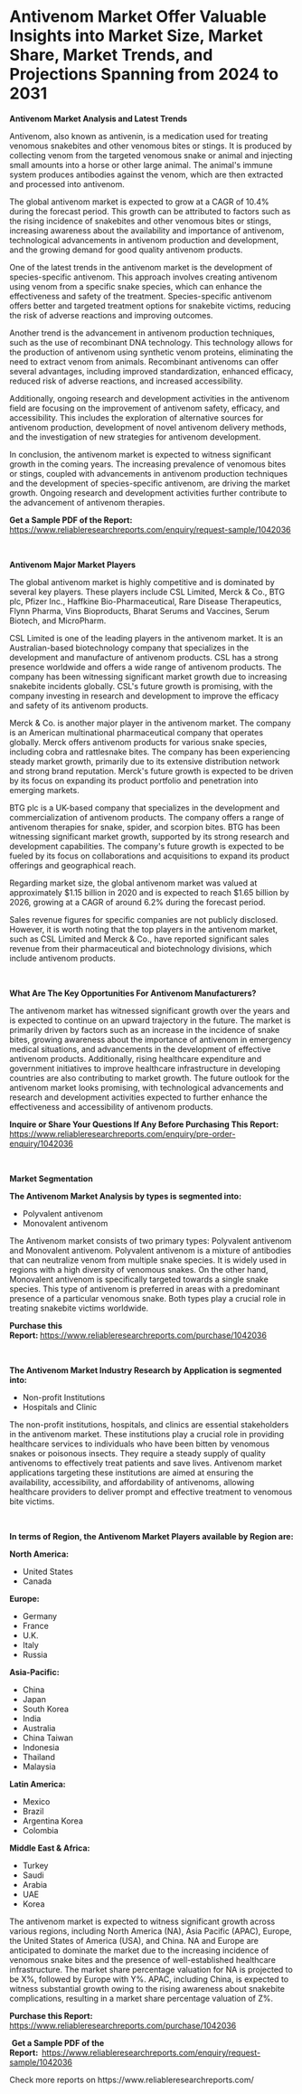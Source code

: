 <p><h1>Antivenom Market Offer Valuable Insights into Market Size, Market Share, Market Trends, and Projections Spanning from 2024 to 2031</h1></p><p><strong>Antivenom Market Analysis and Latest Trends</strong></p>
<p><p>Antivenom, also known as antivenin, is a medication used for treating venomous snakebites and other venomous bites or stings. It is produced by collecting venom from the targeted venomous snake or animal and injecting small amounts into a horse or other large animal. The animal's immune system produces antibodies against the venom, which are then extracted and processed into antivenom.</p><p>The global antivenom market is expected to grow at a CAGR of 10.4% during the forecast period. This growth can be attributed to factors such as the rising incidence of snakebites and other venomous bites or stings, increasing awareness about the availability and importance of antivenom, technological advancements in antivenom production and development, and the growing demand for good quality antivenom products.</p><p>One of the latest trends in the antivenom market is the development of species-specific antivenom. This approach involves creating antivenom using venom from a specific snake species, which can enhance the effectiveness and safety of the treatment. Species-specific antivenom offers better and targeted treatment options for snakebite victims, reducing the risk of adverse reactions and improving outcomes.</p><p>Another trend is the advancement in antivenom production techniques, such as the use of recombinant DNA technology. This technology allows for the production of antivenom using synthetic venom proteins, eliminating the need to extract venom from animals. Recombinant antivenoms can offer several advantages, including improved standardization, enhanced efficacy, reduced risk of adverse reactions, and increased accessibility.</p><p>Additionally, ongoing research and development activities in the antivenom field are focusing on the improvement of antivenom safety, efficacy, and accessibility. This includes the exploration of alternative sources for antivenom production, development of novel antivenom delivery methods, and the investigation of new strategies for antivenom development.</p><p>In conclusion, the antivenom market is expected to witness significant growth in the coming years. The increasing prevalence of venomous bites or stings, coupled with advancements in antivenom production techniques and the development of species-specific antivenom, are driving the market growth. Ongoing research and development activities further contribute to the advancement of antivenom therapies.</p></p>
<p><strong>Get a Sample PDF of the Report:&nbsp;</strong> <a href="https://www.reliableresearchreports.com/enquiry/request-sample/1042036">https://www.reliableresearchreports.com/enquiry/request-sample/1042036</a></p>
<p>&nbsp;</p>
<p><strong>Antivenom Major Market Players</strong></p>
<p><p>The global antivenom market is highly competitive and is dominated by several key players. These players include CSL Limited, Merck & Co., BTG plc, Pfizer Inc., Haffkine Bio-Pharmaceutical, Rare Disease Therapeutics, Flynn Pharma, Vins Bioproducts, Bharat Serums and Vaccines, Serum Biotech, and MicroPharm.</p><p>CSL Limited is one of the leading players in the antivenom market. It is an Australian-based biotechnology company that specializes in the development and manufacture of antivenom products. CSL has a strong presence worldwide and offers a wide range of antivenom products. The company has been witnessing significant market growth due to increasing snakebite incidents globally. CSL's future growth is promising, with the company investing in research and development to improve the efficacy and safety of its antivenom products.</p><p>Merck & Co. is another major player in the antivenom market. The company is an American multinational pharmaceutical company that operates globally. Merck offers antivenom products for various snake species, including cobra and rattlesnake bites. The company has been experiencing steady market growth, primarily due to its extensive distribution network and strong brand reputation. Merck's future growth is expected to be driven by its focus on expanding its product portfolio and penetration into emerging markets.</p><p>BTG plc is a UK-based company that specializes in the development and commercialization of antivenom products. The company offers a range of antivenom therapies for snake, spider, and scorpion bites. BTG has been witnessing significant market growth, supported by its strong research and development capabilities. The company's future growth is expected to be fueled by its focus on collaborations and acquisitions to expand its product offerings and geographical reach.</p><p>Regarding market size, the global antivenom market was valued at approximately $1.15 billion in 2020 and is expected to reach $1.65 billion by 2026, growing at a CAGR of around 6.2% during the forecast period.</p><p>Sales revenue figures for specific companies are not publicly disclosed. However, it is worth noting that the top players in the antivenom market, such as CSL Limited and Merck & Co., have reported significant sales revenue from their pharmaceutical and biotechnology divisions, which include antivenom products.</p></p>
<p>&nbsp;</p>
<p><strong>What Are The Key Opportunities For Antivenom Manufacturers?</strong></p>
<p><p>The antivenom market has witnessed significant growth over the years and is expected to continue on an upward trajectory in the future. The market is primarily driven by factors such as an increase in the incidence of snake bites, growing awareness about the importance of antivenom in emergency medical situations, and advancements in the development of effective antivenom products. Additionally, rising healthcare expenditure and government initiatives to improve healthcare infrastructure in developing countries are also contributing to market growth. The future outlook for the antivenom market looks promising, with technological advancements and research and development activities expected to further enhance the effectiveness and accessibility of antivenom products.</p></p>
<p><strong>Inquire or Share Your Questions If Any Before Purchasing This Report:</strong> <a href="https://www.reliableresearchreports.com/enquiry/pre-order-enquiry/1042036">https://www.reliableresearchreports.com/enquiry/pre-order-enquiry/1042036</a></p>
<p>&nbsp;</p>
<p><strong>Market Segmentation</strong></p>
<p><strong>The Antivenom Market Analysis by types is segmented into:</strong></p>
<p><ul><li>Polyvalent antivenom</li><li>Monovalent antivenom</li></ul></p>
<p><p>The Antivenom market consists of two primary types: Polyvalent antivenom and Monovalent antivenom. Polyvalent antivenom is a mixture of antibodies that can neutralize venom from multiple snake species. It is widely used in regions with a high diversity of venomous snakes. On the other hand, Monovalent antivenom is specifically targeted towards a single snake species. This type of antivenom is preferred in areas with a predominant presence of a particular venomous snake. Both types play a crucial role in treating snakebite victims worldwide.</p></p>
<p><strong>Purchase this Report:&nbsp;</strong><a href="https://www.reliableresearchreports.com/purchase/1042036">https://www.reliableresearchreports.com/purchase/1042036</a></p>
<p>&nbsp;</p>
<p><strong>The Antivenom Market Industry Research by Application is segmented into:</strong></p>
<p><ul><li>Non-profit Institutions</li><li>Hospitals and Clinic</li></ul></p>
<p><p>The non-profit institutions, hospitals, and clinics are essential stakeholders in the antivenom market. These institutions play a crucial role in providing healthcare services to individuals who have been bitten by venomous snakes or poisonous insects. They require a steady supply of quality antivenoms to effectively treat patients and save lives. Antivenom market applications targeting these institutions are aimed at ensuring the availability, accessibility, and affordability of antivenoms, allowing healthcare providers to deliver prompt and effective treatment to venomous bite victims.</p></p>
<p>&nbsp;</p>
<p><strong>In terms of Region, the Antivenom Market Players available by Region are:</strong></p>
<p>
    <p> <strong> North America: </strong>
        <ul>
            <li>United States</li>
            <li>Canada</li>
        </ul>
        </p> 
    <p> <strong> Europe: </strong>
        <ul>
            <li>Germany</li>
            <li>France</li>
            <li>U.K.</li>
            <li>Italy</li>
            <li>Russia</li>
        </ul>
        </p> 
    <p> <strong> Asia-Pacific: </strong>
        <ul>
            <li>China</li>
            <li>Japan</li>
            <li>South Korea</li>
            <li>India</li>
            <li>Australia</li>
            <li>China Taiwan</li>
            <li>Indonesia</li>
            <li>Thailand</li>
            <li>Malaysia</li>
        </ul>
        </p> 
    <p> <strong> Latin America: </strong>
        <ul>
            <li>Mexico</li>
            <li>Brazil</li>
            <li>Argentina Korea</li>
            <li>Colombia</li>
        </ul>
        </p> 
    <p> <strong> Middle East & Africa: </strong>
        <ul>
            <li>Turkey</li>
            <li>Saudi</li>
            <li>Arabia</li>
            <li>UAE</li>
            <li>Korea</li>
        </ul>
    </p>
    </p>
<p><p>The antivenom market is expected to witness significant growth across various regions, including North America (NA), Asia Pacific (APAC), Europe, the United States of America (USA), and China. NA and Europe are anticipated to dominate the market due to the increasing incidence of venomous snake bites and the presence of well-established healthcare infrastructure. The market share percentage valuation for NA is projected to be X%, followed by Europe with Y%. APAC, including China, is expected to witness substantial growth owing to the rising awareness about snakebite complications, resulting in a market share percentage valuation of Z%.</p></p>
<p><strong>Purchase this Report: </strong><a href="https://www.reliableresearchreports.com/purchase/1042036">https://www.reliableresearchreports.com/purchase/1042036</a></p>
<p>&nbsp;<strong>Get a Sample PDF of the Report:&nbsp;&nbsp;</strong><a href="https://www.reliableresearchreports.com/enquiry/request-sample/1042036">https://www.reliableresearchreports.com/enquiry/request-sample/1042036</a></p>
<p><strong></strong></p>
<p>Check more reports on https://www.reliableresearchreports.com/</p>